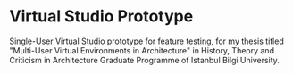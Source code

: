 # Virtual Studio Prototype
Single-User Virtual Studio prototype for feature testing, for my thesis titled "Multi-User Virtual Environments in Architecture" in History, Theory and Criticism in Architecture Graduate Programme of Istanbul Bilgi University.
